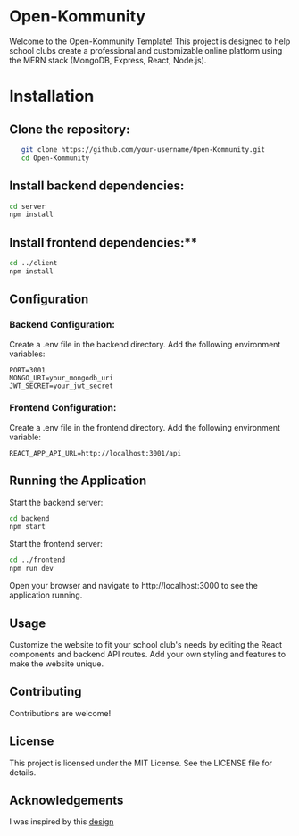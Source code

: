 # Open-Kommunity

Welcome to the Open-Kommunity Template! This project is designed to help school clubs create a professional and customizable online platform using the MERN stack (MongoDB, Express, React, Node.js).

# Installation

## Clone the repository:
```bash
   git clone https://github.com/your-username/Open-Kommunity.git
   cd Open-Kommunity
   ```

## Install backend dependencies:

```bash
cd server
npm install
```

## Install frontend dependencies:**

```bash
cd ../client
npm install
```
## Configuration
### Backend Configuration:

Create a .env file in the backend directory.
Add the following environment variables:
```plaintext
PORT=3001
MONGO_URI=your_mongodb_uri
JWT_SECRET=your_jwt_secret
```
### Frontend Configuration:

Create a .env file in the frontend directory.
Add the following environment variable:

```plaintext
REACT_APP_API_URL=http://localhost:3001/api
```

## Running the Application
Start the backend server:

```bash
cd backend
npm start
```

Start the frontend server:
```bash
cd ../frontend
npm run dev
```
Open your browser and navigate to http://localhost:3000 to see the application running.

## Usage
Customize the website to fit your school club's needs by editing the React components and backend API routes. Add your own styling and features to make the website unique.

## Contributing
Contributions are welcome! 

## License
This project is licensed under the MIT License. See the LICENSE file for details.

## Acknowledgements
I was inspired by this [design](https://dribbble.com/shots/18613046-Motoride-Motorcycle-Community-Landing-Page-Animation.)

